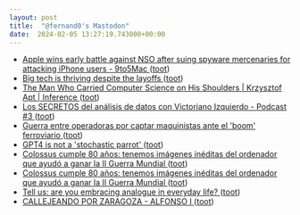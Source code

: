 ```yaml
---
layout: post
title:  "@fernand0's Mastodon"
date:  2024-02-05 13:27:19.743000+00:00
---
```

*  [Apple wins early battle against NSO after suing spyware mercenaries for attacking iPhone users - 9to5Mac ](https://9to5mac.com/2024/01/23/apple-vs-nso-filing) ([toot](https://mastodon.social/@fernand0/111879103430211370))
*  [Big tech is thriving despite the layoffs ](https://www.axios.com/2024/01/27/tech-layoffs-microsoft-amazon-google-corporate-profit) ([toot](https://mastodon.social/@fernand0/111878965903671783))
*  [The Man Who Carried Computer Science on His Shoulders \| Krzysztof Apt \| Inference ](https://inference-review.com/article/the-man-who-carried-computer-science-on-his-shoulder) ([toot](https://mastodon.social/@fernand0/111878832508809420))
*  [Los SECRETOS del análisis de datos con Victoriano Izquierdo - Podcast #3 ](https://www.youtube.com/watch?v=327FrG1rgIE&amp%3Bfeature=youtu.b) ([toot](https://mastodon.social/@fernand0/111878729074549635))
*  [Guerra entre operadoras por captar maquinistas ante el 'boom' ferroviario ](https://www.diariosur.es/economia/guerra-operadoras-captar-maquinistas-ante-boom-ferroviario-20240128190255-ntrc.html#vca=diariosu) ([toot](https://mastodon.social/@fernand0/111878654240924676))
*  [GPT4 is not a 'stochastic parrot' ](http://donaldclarkplanb.blogspot.com/2024/01/gpt4-is-not-stochastic-parrot.htm) ([toot](https://mastodon.social/@fernand0/111878492924261792))
*  [Colossus cumple 80 años: tenemos imágenes inéditas del ordenador que ayudó a ganar la II Guerra Mundial ](https://www.xataka.com/historia-tecnologica/colossus-cumple-80-anos-tenemos-imagenes-ineditas-ordenador-que-ayudo-a-ganar-ii-guerra-mundia) ([toot](https://mastodon.social/@fernand0/111878344803628874))
*  [Colossus cumple 80 años: tenemos imágenes inéditas del ordenador que ayudó a ganar la II Guerra Mundial ](https://www.xataka.com/historia-tecnologica/colossus-cumple-80-anos-tenemos-imagenes-ineditas-ordenador-que-ayudo-a-ganar-ii-guerra-mundia) ([toot](https://mastodon.social/@fernand0/111878255772173860))
*  [Tell us: are you embracing analogue in everyday life? ](https://www.theguardian.com/media/2024/jan/17/tell-us-are-you-embracing-analogue-in-everyday-lif) ([toot](https://mastodon.social/@fernand0/111878079326518228))
*  [CALLEJEANDO POR ZARAGOZA - ALFONSO I ](https://sites.google.com/view/callejeandoporzaragoza/callejero/alfonso-i?authuser=) ([toot](https://mastodon.social/@fernand0/111876600438241919))
